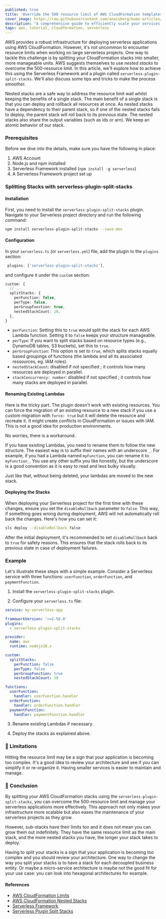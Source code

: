 ```yaml
---
published: true
title: 'Override the 500 resource limit of AWS CloudFormation templates with Serverless Framework'
cover_image: https://raw.githubusercontent.com/anaisberg/kumo-articles/master/blog-posts/scaling-aws-stacks-sls-framework/assets/header.png
description: "A comprehensive guide to efficiently scale your services and workaround AWS CloudFormation's 500 resource limitation with Serverless Framework."
tags: aws, tutorial, cloudformation, serverless
---
```


AWS provides a robust infrastructure for deploying serverless applications using AWS CloudFormation. However, it's not uncommon to encounter resource limits when working on large serverless projects. One way to tackle this challenge is by splitting your CloudFormation stacks into smaller, more manageable units. AWS suggests themselves to use _nested stacks_ to overcome the 500-resource limit. In this article, we'll explore how to achieve this using the Serverless Framework and a plugin called `serverless-plugin-split-stacks`. We'll also discuss some tips and tricks to make the process smoother.

Nested stacks are a safe way to address the resource limit wall whilst keeping the benefits of a single stack. The main benefit of a single stack is that you can deploy and rollback all resources at once. As nested stacks have a dependency to their parent stack, so if one of the nested stacks fails to deploy, the parent stack will roll back to its previous state. The nested stacks also share the output variables (such as ids or arn). We keep an atomic behavior of our stack.

### Prerequisites

Before we dive into the details, make sure you have the following in place:

1. AWS Account
2. Node.js and npm installed
3. Serverless Framework installed (`npm install -g serverless`)
4. A Serverless Framework project set up

### Splitting Stacks with serverless-plugin-split-stacks

#### Installation

First, you need to install the `serverless-plugin-split-stacks` plugin. Navigate to your Serverless project directory and run the following command:

```bash
npm install serverless-plugin-split-stacks --save-dev
```

#### Configuration

In your `serverless.ts` (or `serverless.yml`) file, add the plugin to the `plugins` section:

```ts
 plugins: ['serverless-plugin-split-stacks'],
```

and configure it under the `custom` section:

```ts
custom: {
  // ...
  splitStacks: {
    perFunction: false,
    perType: false,
    perGroupFunction: true,
    nestedStackCount: 10,
  },
}
```

- `perFunction`: Setting this to `true` would split the stack for each AWS Lambda function. Setting it to `false` keeps your structure manageable.
- `perType`: If you want to split stacks based on resource types (e.g., DynamoDB tables, S3 buckets), set this to `true`.
- `perGroupFunction`: This option is set to `true`, which splits stacks equally based groupings of functions (the lambda and all its associated ressources, eg. IAM roles).
- `nestedStackCount`: disabled if not specified ; it controls how many resources are deployed in parallel.
- `stackConcurrency: number`: disabled if not specified ; it controls how many stacks are deployed in parallel.

#### Renaming Existing Lambdas

Here is the tricky part. The plugin doesn't work with existing resources. You can force the migration of an existing resource to a new stack if you use a custom migration with `force: true` but it will delete the resource and recreate it. It might create conflicts in CloudFormation or issues with IAM. This is not a good idea for production environments.

No worries, there is a workaround.

If you have existing Lambdas, you need to rename them to follow the new structure. The easiest way is to suffix their names with an underscore `_`. For example, if you had a Lambda named `myFunction`, you can rename it to `myFunction_`. You use any other suffix you like honestly, but the underscore is a good convention as it is easy to read and less bulky visually.

Just like that, without being deleted, your lambdas are moved to the new stack.

#### Deploying the Stacks

When deploying your Serverless project for the first time with these changes, ensure you set the `disableRollback` parameter to `false`. This way, if something goes wrong during deployment, AWS will not automatically roll back the changes. Here's how you can set it:

```bash
sls deploy --disableRollback false
```

After the initial deployment, it's recommended to set `disableRollback` back to `true` for safety reasons. This ensures that the stack rolls back to its previous state in case of deployment failures.

### Example

Let's illustrate these steps with a simple example. Consider a Serverless service with three functions: `userFunction`, `orderFunction`, and `paymentFunction`.

1. Install the `serverless-plugin-split-stacks` plugin.

2. Configure your `serverless.ts` file:

```yaml
service: my-serverless-app

frameworkVersion: '>=2.50.0'
plugins:
  - serverless-plugin-split-stacks

provider:
  name: aws
  runtime: nodejs18.x

custom:
  splitStacks:
    perFunction: false
    perType: false
    perGroupFunction: true
    nestedStackCount: 10

functions:
  userFunction:
    handler: userFunction.handler
  orderFunction:
    handler: orderFunction.handler
  paymentFunction:
    handler: paymentFunction.handler
```

3. Rename existing Lambdas if necessary.

4. Deploy the stacks as explained above.

### 💭 Limitations

Hitting the resource limit may be a sign that your application is becoming too complex. It's a good idea to review your architecture and see if you can simplify it or re-organize it. Having smaller services is easier to maintain and manage.

### 🧠 Conclusion

By splitting your AWS CloudFormation stacks using the `serverless-plugin-split-stacks`, you can overcome the 500-resource limit and manage your serverless applications more effectively. This approach not only makes your infrastructure more scalable but also eases the maintenance of your serverless projects as they grow.

However, sub-stacks have their limits too and it does not mean you can grow them out indefinitely. They have the same resource limit as the main stack, and the more nested stacks you have, the longer your stack takes to deploy.

Having to split your stacks is a sign that your application is becoming too complex and you should review your architecture. One way to change the way you split your stacks is to have a stack for each decoupled business entity. Or maybe a micro-service architecture is maybe not the good fit for your use case: you can look into hexagonal architectures for example.

#### References

- [AWS CloudFormation Limits](https://docs.aws.amazon.com/AWSCloudFormation/latest/UserGuide/cloudformation-limits.html)
- [AWS CloudFormation Nested Stacks](https://docs.aws.amazon.com/AWSCloudFormation/latest/UserGuide/using-cfn-nested-stacks.html)
- [Serverless Framework](https://www.serverless.com/)
- [Serverless Plugin Split Stacks](https://www.npmjs.com/package/serverless-plugin-split-stacks)
